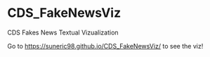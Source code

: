 # CDS_FakeNewsViz
CDS Fakes News Textual Vizualization

Go to https://suneric98.github.io/CDS_FakeNewsViz/ to see the viz!
